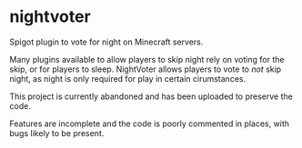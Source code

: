 # nightvoter
Spigot plugin to vote for night on Minecraft servers.  

Many plugins available to allow players to skip night rely on voting for the skip, or for players to sleep. NightVoter allows players to vote to *not* skip night, as night is only required for play in certain cirumstances.

This project is currently abandoned and has been uploaded to preserve the code.  

Features are incomplete and the code is poorly commented in places, with bugs likely to be present.

